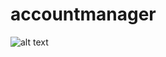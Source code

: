 # accountmanager

![alt text](https://travis-ci.org/silayugurlu/accountmanager.svg?branch=master "Travis Status")